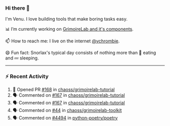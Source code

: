 ### Hi there 👋

I'm Venu. I love building tools that make boring tasks easy.

📊 I’m currently working on [GrimoireLab and it's components](https://chaoss.github.io/grimoirelab).

📫 How to reach me: I live on the internet [@vchrombie](https://www.google.co.in/search?q=vchrombie).

😄 Fun fact: Snorlax's typical day consists of nothing more than :doughnut: eating and :zzz: sleeping.

---

### :zap: Recent Activity

<!--START_SECTION:activity-->
1. 💪 Opened PR [#168](https://github.com/chaoss/grimoirelab-tutorial/pull/168) in [chaoss/grimoirelab-tutorial](https://github.com/chaoss/grimoirelab-tutorial)
2. 🗣 Commented on [#167](https://github.com/chaoss/grimoirelab-tutorial/issues/167) in [chaoss/grimoirelab-tutorial](https://github.com/chaoss/grimoirelab-tutorial)
3. 🗣 Commented on [#167](https://github.com/chaoss/grimoirelab-tutorial/issues/167) in [chaoss/grimoirelab-tutorial](https://github.com/chaoss/grimoirelab-tutorial)
4. 🗣 Commented on [#44](https://github.com/chaoss/grimoirelab-toolkit/issues/44) in [chaoss/grimoirelab-toolkit](https://github.com/chaoss/grimoirelab-toolkit)
5. 🗣 Commented on [#4494](https://github.com/python-poetry/poetry/issues/4494) in [python-poetry/poetry](https://github.com/python-poetry/poetry)
<!--END_SECTION:activity-->

<!--
**vchrombie/vchrombie** is a ✨ _special_ ✨ repository because its `README.md` (this file) appears on your GitHub profile.

Here are some ideas to get you started:

- 🔭 I’m currently working on ...
- 🌱 I’m currently learning ...
- 👯 I’m looking to collaborate on ...
- 🤔 I’m looking for help with ...
- 💬 Ask me about ...
- 📫 How to reach me: ...
- 😄 Pronouns: ...
- ⚡ Fun fact: ...
-->

